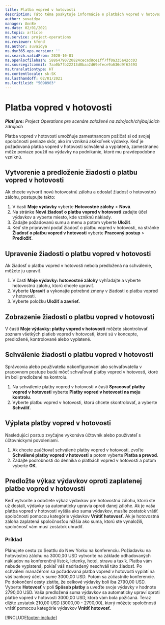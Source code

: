 ```yaml
---
title: Platba vopred v hotovosti
description: Táto téma poskytuje informácie o platbách vopred v hotovosti.
author: suvaidya
manager: AnnBe
ms.date: 02/01/2021
ms.topic: article
ms.service: project-operations
ms.reviewer: kfend
ms.author: suvaidya
ms.dyn365.ops.version: ''
ms.search.validFrom: 2020-10-01
ms.openlocfilehash: 58864790720824cecad8ce1ff7ff0a335a42cc03
ms.sourcegitcommit: 7aa0b7fb22213d8baa2d69efece9a636d9f62493
ms.translationtype: HT
ms.contentlocale: sk-SK
ms.lasthandoff: 02/01/2021
ms.locfileid: "5098903"
---
```

# <a name="cash-advance"></a>Platba vopred v hotovosti

_**Platí pre:** Project Operations pre scenáre založené na zdrojoch/chýbajúcich zdrojoch_

Platba vopred v hotovosti umožňuje zamestnancom požičať si od svojej spoločnosti peniaze skôr, ako im vzniknú akékoľvek výdavky. Keď je požadovaná platba vopred v hotovosti schválená a vyplatená, zamestnanec môže peniaze použiť na výdavky na podnikanie, ktoré mu pravdepodobne vzniknú. 

## <a name="create-and-submit-a-cash-advance-request"></a>Vytvorenie a predloženie žiadosti o platbu vopred v hotovosti
Ak chcete vytvoriť novú hotovostnú zálohu a odoslať žiadosť o hotovostnú zálohu, postupujte takto: 

1. V časti **Moje výdavky** vyberte **Hotovostné zálohy** > **Nová**. 
2. Na stránke **Nová žiadosť o platbu vopred v hotovosti** zadajte účel výdavkov a vyberte miesto, kde vzniknú náklady.
3. Zadajte požadovanú sumu a menu a potom vyberte **Uložiť**. 
4. Keď ste pripravení podať žiadosť o platbu vopred v hotovosti, na stránke **Žiadosť o platbu vopred v hotovosti** vyberte **Pracovný postup** > **Predložiť**.

## <a name="modify-a-cash-advance-request"></a>Upravenie žiadosti o platbu vopred v hotovosti

Ak žiadosť o platbu vopred v hotovosti nebola predložená na schválenie, môžete ju upraviť.

1. V časti **Moje výdavky: hotovostné zálohy** vyhľadajte a vyberte hotovostnú zálohu, ktorú chcete upraviť.
2. Vyberte **Upraviť** a vykonajte potrebné zmeny v žiadosti o platbu vopred v hotovosti. 
3. Vyberte položku **Uložiť a zavrieť**.


## <a name="view-cash-advance-requests"></a>Zobrazenie žiadostí o platbu vopred v hotovosti
V časti **Moje výdavky: platby vopred v hotovosti** môžete skontrolovať zoznam všetkých platieb vopred v hotovosti, ktoré sú v koncepte, predložené, kontrolované alebo vyplatené. 

## <a name="approve-cash-advance-requests"></a>Schválenie žiadostí o platbu vopred v hotovosti

Správcovia alebo používatelia nakonfigurovaní ako schvaľovatelia v pracovnom postupe budú môcť schvaľovať platby vopred v hotovosti, ktoré im boli predložené na kontrolu. 

1. Na schválenie platby vopred v hotovosti v časti **Spracovať platby vopred v hotovosti** vyberte **Platby vopred v hotovosti na moju kontrolu**.
2. Vyberte platbu vopred v hotovosti, ktorú chcete skontrolovať, a vyberte **Schváliť**.  

## <a name="pay-cash-advances"></a>Výplata platby vopred v hotovosti 
Nasledujúci postup zvyčajne vykonáva účtovník alebo používateľ s účtovníckymi povoleniami.

1. Ak chcete zaúčtovať schválené platby vopred v hotovosti, zvoľte **Schválené platby vopred v hotovosti** a potom vyberte **Platba a prevod**.  
2. Zadajte podrobnosti do denníka o platbách vopred v hotovosti a potom vyberte **OK**. 

## <a name="submit-an-expense-report-against-a-paid-cash-advance"></a>Predložte výkaz výdavkov oproti zaplatenej platbe vopred v hotovosti 

Keď vytvoríte a odošlete výkaz výdavkov pre hotovostnú zálohu, ktorú ste už dostali, výdavky sa automaticky upravia oproti danej zálohe. Ak je vaša platba vopred v hotovosti vyššia ako suma výdavkov, musíte zostatok vrátiť spoločnosti pomocou kategórie výdavkov **Vrátiť hotovosť**. Ak je hotovostná záloha zaplatená spoločnosťou nižšia ako suma, ktorú ste vynaložili, spoločnosť vám musí zostatok uhradiť. 

### <a name="example"></a>Príklad
Plánujete cestu zo Seattlu do New Yorku na konferenciu. Požiadavku na hotovostnú zálohu na 3000,00 USD vytvoríte na základe odhadovaných nákladov na konferenčný lístok, letenky, hotel, stravu a taxík. Platba vám nebude vyplatená, pokiaľ váš nadriadený neschváli túto žiadosť. Po schválení manažérom sa požadovaná platba vopred v hotovosti vyplatí na váš bankový účet v sume 3000,00 USD. Potom sa zúčastníte konferencie. Po dokončení cesty zistíte, že celkové výdavky boli iba 2790,00 USD. Vyberte **Hotovosť** v poli **Spôsob platby** a uveďte svoje výdavky v hodnote 2790,00 USD. Vaša predložená suma výdavkov sa automaticky upraví oproti platbe vopred v hotovosti 3000,00 USD, ktorá vám bola požičaná. Teraz dlžíte zostatok 210,00 USD (3000,00 - 2790,00), ktorý môžete spoločnosti vrátiť pomocou kategórie výdavkov **Vrátiť hotovosť**.



[!INCLUDE[footer-include](../includes/footer-banner.md)]